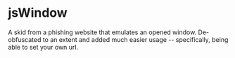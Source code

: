 # jsWindow
A skid from a phishing website that emulates an opened window. De-obfuscated to an extent and added much easier usage -- specifically, being able to set your own url.
